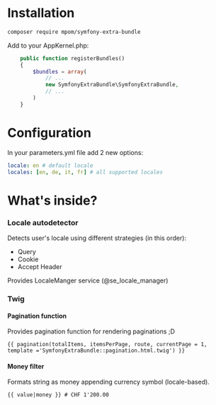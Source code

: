 # Installation

```bash
composer require mpom/symfony-extra-bundle
```

Add to your AppKernel.php:
```php
    public function registerBundles()
    {
        $bundles = array(
            // ...
            new SymfonyExtraBundle\SymfonyExtraBundle,
            // ...
        )
    }
```

# Configuration

In your parameters.yml file add 2 new options:
```yml
locale: en # default locale
locales: [en, de, it, fr] # all supported locales
```

# What's inside?
### Locale autodetector
Detects user's locale using different strategies (in this order):
* Query
* Cookie
* Accept Header

Provides LocaleManger service (@se_locale_manager)

### Twig
#### Pagination function
Provides pagination function for rendering paginations ;D

```twig
{{ pagination(totalItems, itemsPerPage, route, currentPage = 1, template ='SymfonyExtraBundle::pagination.html.twig') }}
```
#### Money filter
Formats string as money appending currency symbol (locale-based).
```twig
{{ value|money }} # CHF 1'200.00
```
